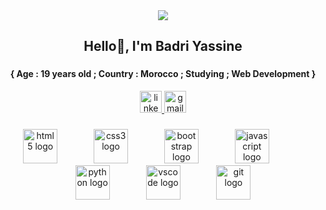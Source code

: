 <div align="center">
  <img height="" src="https://media3.giphy.com/media/v1.Y2lkPTc5MGI3NjExY24zYW53bnB6amx1dTJlOXR6b3lob3NhYmh3cW9lbXpyZWQxcHJ5dCZlcD12MV9pbnRlcm5hbF9naWZfYnlfaWQmY3Q9dHM/qEqiI3Oq7vBkoE236M/100.webp"  />
</div>

###

<h2 align="center">Hello👋, I'm Badri Yassine</h2>

###

<h4 align="center">{ Age : 19 years old ; Country : Morocco ; Studying ; Web Development }</h4>


<div align="center">
  <a href="https://www.linkedin.com/in/badri-yassine-086418336/" target="_blank">
    <img src="https://img.shields.io/static/v1?message=LinkedIn&logo=linkedin&label=&color=0077B5&logoColor=white&labelColor=&style=for-the-badge" height="35" alt="linkedin logo"  />
  </a>
  <a href="yassinebadri02@gmail.com" target="_blank">
    <img src="https://img.shields.io/static/v1?message=Gmail&logo=gmail&label=&color=D14836&logoColor=white&labelColor=&style=for-the-badge" height="35" alt="gmail logo"  />
  </a>
</div>

###

<div align="center">
  <img src="https://cdn.jsdelivr.net/gh/devicons/devicon/icons/html5/html5-original.svg" height="55" alt="html5 logo"  />
  <img width="50" />
  <img src="https://cdn.jsdelivr.net/gh/devicons/devicon/icons/css3/css3-original.svg" height="55" alt="css3 logo"  />
  <img width="50" />
  <img src="https://cdn.jsdelivr.net/gh/devicons/devicon/icons/bootstrap/bootstrap-original.svg" height="55" alt="bootstrap logo"  />
  <img width="50" />
  <img src="https://cdn.jsdelivr.net/gh/devicons/devicon/icons/javascript/javascript-original.svg" height="55" alt="javascript logo"  />
  <img width="50" />
  <img src="https://cdn.jsdelivr.net/gh/devicons/devicon/icons/python/python-original.svg" height="55" alt="python logo"  />
  <img width="50" />
  <img src="https://cdn.jsdelivr.net/gh/devicons/devicon/icons/vscode/vscode-original.svg" height="55" alt="vscode logo"  />
  <img width="50" />
  <img src="https://cdn.jsdelivr.net/gh/devicons/devicon/icons/git/git-original.svg" height="55" alt="git logo"  />
</div>




 





